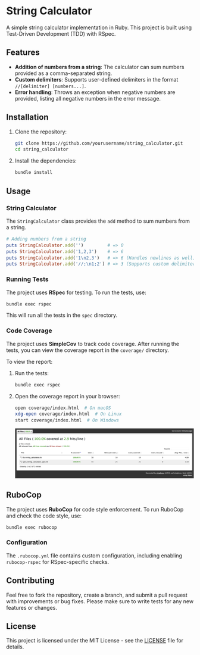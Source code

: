 
# String Calculator

A simple string calculator implementation in Ruby. This project is built using Test-Driven Development (TDD) with RSpec.

## Features

- **Addition of numbers from a string**: The calculator can sum numbers provided as a comma-separated string.
- **Custom delimiters**: Supports user-defined delimiters in the format `//[delimiter]
[numbers...]`.
- **Error handling**: Throws an exception when negative numbers are provided, listing all negative numbers in the error message.

## Installation

1. Clone the repository:

   ```bash
   git clone https://github.com/yourusername/string_calculator.git
   cd string_calculator
   ```

2. Install the dependencies:

   ```bash
   bundle install
   ```

## Usage

### String Calculator

The `StringCalculator` class provides the `add` method to sum numbers from a string.

```ruby
# Adding numbers from a string
puts StringCalculator.add('')         # => 0
puts StringCalculator.add('1,2,3')    # => 6
puts StringCalculator.add('1\n2,3')   # => 6 (Handles newlines as well)
puts StringCalculator.add('//;\n1;2') # => 3 (Supports custom delimiters)
```

### Running Tests

The project uses **RSpec** for testing. To run the tests, use:

```bash
bundle exec rspec
```

This will run all the tests in the `spec` directory.

### Code Coverage

The project uses **SimpleCov** to track code coverage. After running the tests, you can view the coverage report in the `coverage/` directory.

To view the report:

1. Run the tests:

   ```bash
   bundle exec rspec
   ```

2. Open the coverage report in your browser:

   ```bash
   open coverage/index.html  # On macOS
   xdg-open coverage/index.html  # On Linux
   start coverage/index.html  # On Windows
   ```

   ![simple coverage screenshot](assets/simple_coverage.png)

## RuboCop

The project uses **RuboCop** for code style enforcement. To run RuboCop and check the code style, use:

```bash
bundle exec rubocop
```

### Configuration

The `.rubocop.yml` file contains custom configuration, including enabling `rubocop-rspec` for RSpec-specific checks.

## Contributing

Feel free to fork the repository, create a branch, and submit a pull request with improvements or bug fixes. Please make sure to write tests for any new features or changes.

## License

This project is licensed under the MIT License - see the [LICENSE](LICENSE) file for details.
